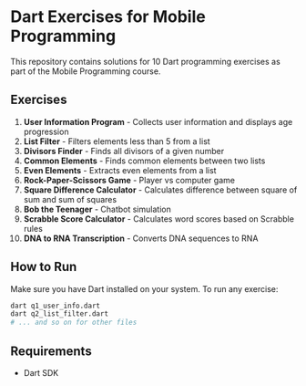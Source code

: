 # Dart Exercises for Mobile Programming

This repository contains solutions for 10 Dart programming exercises as part of the Mobile Programming course.

## Exercises

1. **User Information Program** - Collects user information and displays age progression
2. **List Filter** - Filters elements less than 5 from a list
3. **Divisors Finder** - Finds all divisors of a given number
4. **Common Elements** - Finds common elements between two lists
5. **Even Elements** - Extracts even elements from a list
6. **Rock-Paper-Scissors Game** - Player vs computer game
7. **Square Difference Calculator** - Calculates difference between square of sum and sum of squares
8. **Bob the Teenager** - Chatbot simulation
9. **Scrabble Score Calculator** - Calculates word scores based on Scrabble rules
10. **DNA to RNA Transcription** - Converts DNA sequences to RNA

## How to Run

Make sure you have Dart installed on your system. To run any exercise:

```bash
dart q1_user_info.dart
dart q2_list_filter.dart
# ... and so on for other files
```

## Requirements

- Dart SDK

